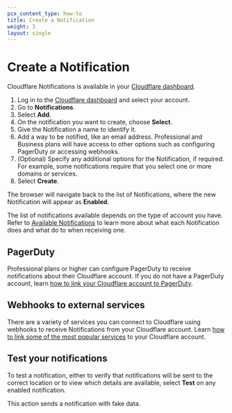 ```yaml
---
pcx_content_type: how-to
title: Create a Notification
weight: 3
layout: single
---
```


# Create a Notification

Cloudflare Notifications is available in your [Cloudflare dashboard](https://dash.cloudflare.com/login). 

1. Log in to the [Cloudflare dashboard](https://dash.cloudflare.com/login) and select your account.
2. Go to **Notifications**.
3. Select **Add**.
3. On the notification you want to create, choose **Select**.
4. Give the Notification a name to identify it.
5. Add a way to be notified, like an email address. Professional and Business plans will have access to other options such as configuring PagerDuty or accessing webhooks.
6. (Optional) Specify any additional options for the Notification, if required. For example, some notifications require that you select one or more domains or services.
7. Select **Create**.

The browser will navigate back to the list of Notifications, where the new Notification will appear as **Enabled**.

The list of notifications available depends on the type of account you have. Refer to [Available Notifications](/notifications/notification-available/) to learn more about what each Notification does and what do to when receiving one.

## PagerDuty

Professional plans or higher can configure PagerDuty to receive notifications about their Cloudflare account. If you do not have a PagerDuty account, learn [how to link your Cloudflare account to PagerDuty](/notifications/create-notifications/create-pagerduty/).

## Webhooks to external services

There are a variety of services you can connect to Cloudflare using webhooks to receive Notifications from your Cloudflare account. Learn [how to link some of the most popular services](/notifications/create-notifications/configure-webhooks/) to your Cloudflare account.

## Test your notifications

To test a notification, either to verify that notifications will be sent to the correct location or to view which details are available, select **Test** on any enabled notification.

This action sends a notification with fake data.